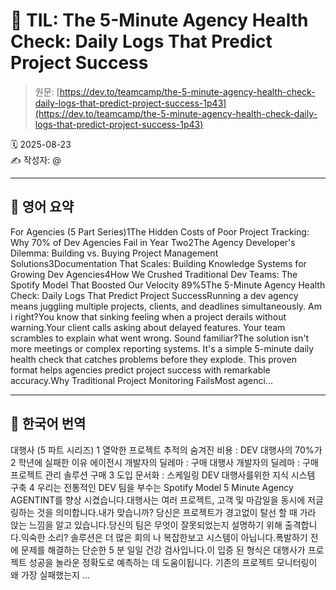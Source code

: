 # 📌 TIL: The 5-Minute Agency Health Check: Daily Logs That Predict Project Success

> 원문: [https://dev.to/teamcamp/the-5-minute-agency-health-check-daily-logs-that-predict-project-success-1p43](https://dev.to/teamcamp/the-5-minute-agency-health-check-daily-logs-that-predict-project-success-1p43)

🗓 2025-08-23  
✍️ 작성자: @

---

## 🔹 영어 요약

For Agencies (5 Part Series)1The Hidden Costs of Poor Project Tracking: Why 70% of Dev Agencies Fail in Year Two2The Agency Developer's Dilemma: Building vs. Buying Project Management Solutions3Documentation That Scales: Building Knowledge Systems for Growing Dev Agencies4How We Crushed Traditional Dev Teams: The Spotify Model That Boosted Our Velocity 89%5The 5-Minute Agency Health Check: Daily Logs That Predict Project SuccessRunning a dev agency means juggling multiple projects, clients, and deadlines simultaneously. Am i right?You know that sinking feeling when a project derails without warning.Your client calls asking about delayed features. Your team scrambles to explain what went wrong. Sound familiar?The solution isn't more meetings or complex reporting systems. It's a simple 5-minute daily health check that catches problems before they explode. This proven format helps agencies predict project success with remarkable accuracy.Why Traditional Project Monitoring FailsMost agenci...

---

## 🔸 한국어 번역

대행사 (5 파트 시리즈) 1 열악한 프로젝트 추적의 숨겨진 비용 : DEV 대행사의 70%가 2 학년에 실패한 이유 에이전시 개발자의 딜레마 : 구매 대행사 개발자의 딜레마 : 구매 프로젝트 관리 솔루션 구매 3 도입 문서화 : 스케일링 DEV 대행사를위한 지식 시스템 구축 4 우리는 전통적인 DEV 팀을 부수는 Spotify Model 5 Minute Agency AGENTINT를 향상 시켰습니다.대행사는 여러 프로젝트, 고객 및 마감일을 동시에 저글링하는 것을 의미합니다.내가 맞습니까? 당신은 프로젝트가 경고없이 탈선 할 때 가라 앉는 느낌을 알고 있습니다.당신의 팀은 무엇이 잘못되었는지 설명하기 위해 출격합니다.익숙한 소리? 솔루션은 더 많은 회의 나 복잡한보고 시스템이 아닙니다.폭발하기 전에 문제를 해결하는 단순한 5 분 일일 건강 검사입니다.이 입증 된 형식은 대행사가 프로젝트 성공을 놀라운 정확도로 예측하는 데 도움이됩니다. 기존의 프로젝트 모니터링이 왜 가장 실패했는지 ...
